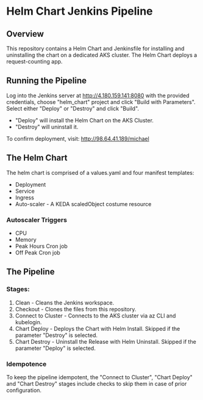 # Helm Chart Jenkins Pipeline

## Overview

This repository contains a Helm Chart and Jenkinsfile for installing and uninstalling the chart on a dedicated AKS cluster. The Helm Chart deploys a request-counting app.

## Running the Pipeline

Log into the Jenkins server at http://4.180.159.141:8080 with the provided credentials, choose "helm_chart" project and click "Build with Parameters". Select either "Deploy" or "Destroy" and click "Build".

* "Deploy" will install the Helm Chart on the AKS Cluster.
* "Destroy" will uninstall it.

To confirm deployment, visit: http://98.64.41.189/michael

## The Helm Chart

The helm chart is comprised of a values.yaml and four manifest templates:
- Deployment
- Service
- Ingress
- Auto-scaler - A KEDA scaledObject costume resource

### Autoscaler Triggers
- CPU
- Memory
- Peak Hours Cron job
- Off Peak Cron job

## The Pipeline

### Stages:

1. Clean - Cleans the Jenkins workspace.
2. Checkout - Clones the files from this repository.
3. Connect to Cluster - Connects to the AKS cluster via az CLI and kubelogin.
4. Chart Deploy - Deploys the Chart with Helm Install. Skipped if the parameter "Destroy" is selected.
5. Chart Destroy - Uninstall the Release with Helm Uninstall. Skipped if the parameter "Deploy" is selected.

### Idempotence
To keep the pipeline idempotent, the "Connect to Cluster", "Chart Deploy" and "Chart Destroy" stages include checks to skip them in case of prior configuration.








